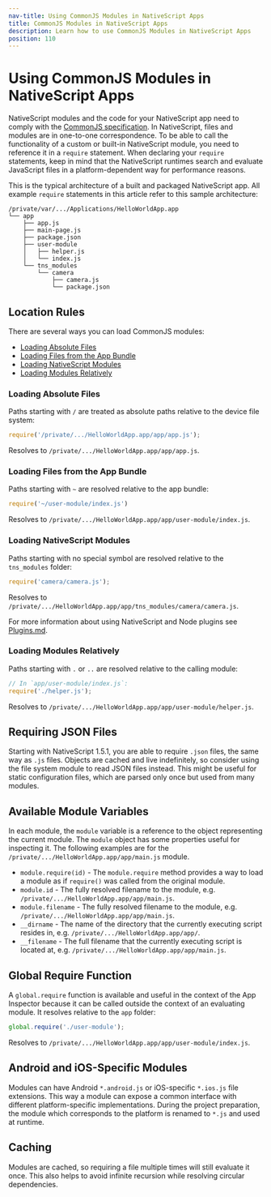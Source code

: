 ```yaml
---
nav-title: Using CommonJS Modules in NativeScript Apps
title: CommonJS Modules in NativeScript Apps
description: Learn how to use CommonJS Modules in NativeScript Apps
position: 110
---
```


# Using CommonJS Modules in NativeScript Apps

NativeScript modules and the code for your NativeScript app need to comply with the [CommonJS specification](http://wiki.commonjs.org/wiki/Modules/1.1.1). In NativeScript, files and modules are in one-to-one correspondence. To be able to call the functionality of a custom or built-in NativeScript module, you need to reference it in a `require` statement. When declaring your `require` statements, keep in mind that the NativeScript runtimes search and evaluate JavaScript files in a platform-dependent way for performance reasons.

This is the typical architecture of a built and packaged NativeScript app. All example `require` statements in this article refer to this sample architecture:
```
/private/var/.../Applications/HelloWorldApp.app
└── app
    ├── app.js
    ├── main-page.js
    ├── package.json
    ├── user-module
    │   ├── helper.js
    │   └── index.js
    └── tns_modules
        └── camera
            ├── camera.js
            └── package.json
```

## Location Rules
There are several ways you can load CommonJS modules:
- [Loading Absolute Files](#loading-absolute-files)
- [Loading Files from the App Bundle](#loading-files-from-the-app-bundle)
- [Loading NativeScript Modules](#loading-nativescript-modules)
- [Loading Modules Relatively](#loading-modules-relatively)

### Loading Absolute Files
Paths starting with `/` are treated as absolute paths relative to the device file system:

```javascript
require('/private/.../HelloWorldApp.app/app/app.js');
```
Resolves to `/private/.../HelloWorldApp.app/app/app.js`.

### Loading Files from the App Bundle
Paths starting with `~` are resolved relative to the app bundle:

```javascript
require('~/user-module/index.js')
```
Resolves to `/private/.../HelloWorldApp.app/app/user-module/index.js`.

### Loading NativeScript Modules
Paths starting with no special symbol are resolved relative to the `tns_modules` folder:

```javascript
require('camera/camera.js');
```
Resolves to `/private/.../HelloWorldApp.app/app/tns_modules/camera/camera.js`.

For more information about using NativeScript and Node plugins see [Plugins.md](../plugins/plugins.md).

### Loading Modules Relatively
Paths starting with `.` or `..` are resolved relative to the calling module:

```javascript
// In `app/user-module/index.js`:
require('./helper.js');
```
Resolves to `/private/.../HelloWorldApp.app/app/user-module/helper.js`.

## Requiring JSON Files
Starting with NativeScript 1.5.1, you are able to require `.json` files, the same way as `.js` files. Objects are cached and live indefinitely, so consider using the file system module to read JSON files instead. This might be useful for static configuration files, which are parsed only once but used from many modules.

## Available Module Variables
In each module, the `module` variable is a reference to the object representing the current module. The `module` object has some properties useful for inspecting it. The following examples are for the `/private/.../HelloWorldApp.app/app/main.js` module.

* `module.require(id)` - The `module.require` method provides a way to load a module as if `require()` was called from the original module.
* `module.id` - The fully resolved filename to the module, e.g. `/private/.../HelloWorldApp.app/app/main.js`.
* `module.filename` - The fully resolved filename to the module, e.g. `/private/.../HelloWorldApp.app/app/main.js`.
* `__dirname` - The name of the directory that the currently executing script resides in, e.g. `/private/.../HelloWorldApp.app/app/`.
* `__filename` - The full filename that the currently executing script is located at, e.g. `/private/.../HelloWorldApp.app/app/main.js`.

## Global Require Function
A `global.require` function is available and useful in the context of the App Inspector because it can be called outside the context of an evaluating module. It resolves relative to the `app` folder:

```javascript
global.require('./user-module');
```
Resolves to `/private/.../HelloWorldApp.app/app/user-module/index.js`.

## Android and iOS-Specific Modules
Modules can have Android `*.android.js` or iOS-specific `*.ios.js` file extensions. This way a module can expose a common interface with different platform-specific implementations. During the project preparation, the module which corresponds to the platform is renamed to `*.js` and used at runtime.

## Caching
Modules are cached, so requiring a file multiple times will still evaluate it once. This also helps to avoid infinite recursion while resolving circular dependencies.
